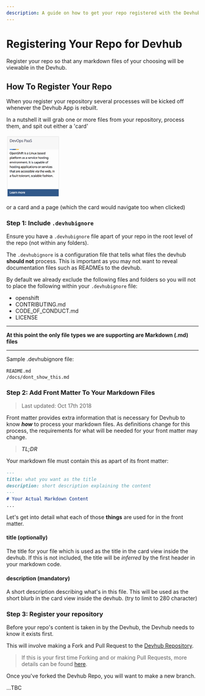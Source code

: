 ```yaml
---
description: A guide on how to get your repo registered with the Devhub so that it's content is generated into a live site.
---
```

# Registering Your Repo for Devhub

Register your repo so that any markdown files of your choosing will be viewable in the Devhub.

## How To Register Your Repo 

When you register your repository several processes will be kicked off whenever the Devhub App is rebuilt. 

In a nutshell it will grab one or more files from your repository, process them, and spit out either a 'card'

<img src="./images/samplecard.png" width="140">

or a card and a page (which the card would navigate too when clicked)

### Step 1: Include `.devhubignore`

Ensure you have a `.devhubignore` file apart of your repo in the root level of the repo (not within any folders). 

The `.devhubignore` is a configuration file that tells what files the devhub **should not** process. 
This is important as you may not want to reveal documentation files such as READMEs to the devhub.

By default we already exclude the following files and folders so you will not to place the following within your `.devhubignore` file:

- openshift
- CONTRIBUTING.md
- CODE_OF_CONDUCT.md
- LICENSE

******
**At this point the only file types we are supporting are Markdown (.md) files**
******
Sample .devhubignore file:
```
README.md
/docs/dont_show_this.md
```

### Step 2: Add Front Matter To Your Markdown Files
> Last updated: Oct 17th 2018

Front matter provides extra information that is necessary for Devhub to know ***how*** to process your markdown files. As definitions change for this process, the requirements for what will be needed for your front matter may change.

>***TL;DR***

Your markdown file must contain this as apart of its front matter:
```markdown
---
title: what you want as the title
description: short description explaining the content
---
# Your Actual Markdown Content
...
```

Let's get into detail what each of those **things** are used for in the front matter.

#### title (optionally)
The title for your file which is used as the title in the card view inside the devhub. If this is not
included, the title will be *inferred* by the first header in your markdown code.

#### description (mandatory)
A short description describing what's in this file. This will be used as the short blurb in the card view inside the devhub. (try to limit to 280 character)

### Step 3: Register your repository

Before your repo's content is taken in by the Devhub, the Devhub needs to know it exists first.

This will involve making a Fork and Pull Request to the [Devhub Repository](https://github.com/bcgov/devhub-app-web).

>If this is your first time Forking and or making Pull Requests, more details can be found [here](https://github.com/bcgov/devhub-app-web/blob/master/CONTRIBUTING.md).

Once you've forked the Devhub Repo, you will want to make a new branch.

...TBC